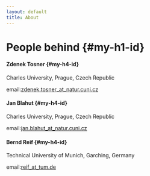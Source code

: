 ```yaml
---
layout: default
title: About
---
```

# People behind   {#my-h1-id}

#### Zdenek Tosner  {#my-h4-id}

Charles University, Prague, Czech Republic

email:[zdenek.tosner_at_natur.cuni.cz](mailto:zdenek.tosner@natur.cuni.cz)

#### Jan Blahut  {#my-h4-id}

Charles University, Prague, Czech Republic

email:[jan.blahut_at_natur.cuni.cz](mailto:jan.blahut@natur.cuni.cz)

#### Bernd Reif  {#my-h4-id}

Technical University of Munich, Garching, Germany

email:[reif_at_tum.de](mailto:reif@tum.de)
